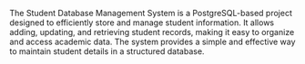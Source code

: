 The Student Database Management System is a PostgreSQL-based project designed to efficiently store and manage student information. It allows adding, updating, and retrieving student records, making it easy to organize and access academic data. The system provides a simple and effective way to maintain student details in a structured database.
